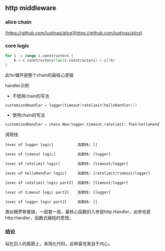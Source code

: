 ## http middleware

### alice chain
[https://github.com/justinas/alice](https://github.com/justinas/alice)

### core logic
```go
for i := range c.constructors {
    h = c.constructors[len(c.constructors)-1-i](h)
}
```
此for循环是整个chain的最核心逻辑

handler示例
- 不使用chain的写法
```go
customizedHandler = logger(timeout(ratelimit(helloHandler)))
```
- 使用chain的写法
```go
customizedHandler = chain.New(logger,timeout,ratelimit).Then(helloHandler)
```
调用栈
```shell
[exec of logger logic]           函数栈: []

[exec of timeout logic]          函数栈: [logger]

[exec of ratelimit logic]        函数栈: [timeout/logger]

[exec of helloHandler logic]     函数栈: [ratelimit/timeout/logger]

[exec of ratelimit logic part2]  函数栈: [timeout/logger]

[exec of timeout logic part2]    函数栈: [logger]

[exec of logger logic part2]     函数栈: []
```

类似俄罗斯套娃，一层套一层，最核心函数的入参是http.Handler，出参也是http.Handler，函数式编程的思想。

### 结论
站在巨人的肩膀上，来简化代码，此种喜悦发自于内心。
